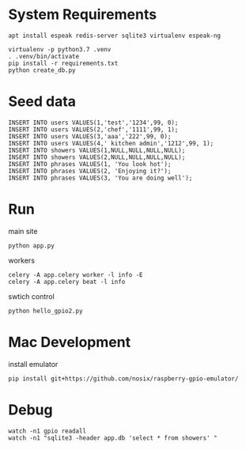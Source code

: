 

# System Requirements

`apt install espeak redis-server sqlite3 virtualenv espeak-ng`

```
virtualenv -p python3.7 .venv
. .venv/bin/activate
pip install -r requirements.txt
python create_db.py
```

# Seed data

```
INSERT INTO users VALUES(1,'test','1234',99, 0);
INSERT INTO users VALUES(2,'chef','1111',99, 1);
INSERT INTO users VALUES(3,'aaa','222',99, 0);
INSERT INTO users VALUES(4,' kitchen admin','1212',99, 1);
INSERT INTO showers VALUES(1,NULL,NULL,NULL,NULL);
INSERT INTO showers VALUES(2,NULL,NULL,NULL,NULL);
INSERT INTO phrases VALUES(1, 'You look hot');
INSERT INTO phrases VALUES(2, 'Enjoying it?');
INSERT INTO phrases VALUES(3, 'You are doing well');
```

# Run

main site

`python app.py`

workers

```
celery -A app.celery worker -l info -E
celery -A app.celery beat -l info
```

swtich control

```
python hello_gpio2.py
```

# Mac Development

install emulator

`pip install git+https://github.com/nosix/raspberry-gpio-emulator/`


# Debug

```
watch -n1 gpio readall
watch -n1 "sqlite3 -header app.db 'select * from showers' "
```
